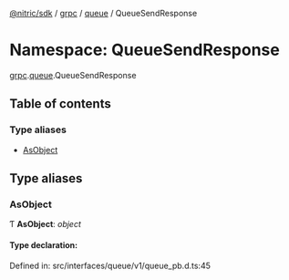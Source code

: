 [@nitric/sdk](../README.md) / [grpc](grpc.md) / [queue](grpc.queue.md) / QueueSendResponse

# Namespace: QueueSendResponse

[grpc](grpc.md).[queue](grpc.queue.md).QueueSendResponse

## Table of contents

### Type aliases

- [AsObject](grpc.queue.queuesendresponse.md#asobject)

## Type aliases

### AsObject

Ƭ **AsObject**: *object*

#### Type declaration:

Defined in: src/interfaces/queue/v1/queue_pb.d.ts:45
